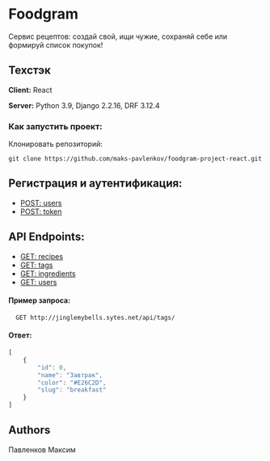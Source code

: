 # Foodgram

Сервис рецептов: создай свой, ищи чужие, сохраняй себе или формируй список покупок!


## Техстэк

**Client:** React

**Server:** Python 3.9, Django 2.2.16, DRF 3.12.4

### Как запустить проект:

Клонировать репозиторий:

```
git clone https://github.com/maks-pavlenkov/foodgram-project-react.git
```

## Регистрация и аутентификация:
- [POST: users](http://127.0.0.1:8000/api/users/)
- [POST: token](http://127.0.0.1:8000/api/auth/token/)

## API Endpoints:
- [GET: recipes](http://127.0.0.1:8000/api/recipes/)
- [GET: tags](http://127.0.0.1:8000/api/tags/)
- [GET: ingredients](http://127.0.0.1:8000/api/ingredients/)
- [GET: users](http://127.0.0.1:8000/api/users/)


#### Пример запроса:

```http
  GET http://jinglemybells.sytes.net/api/tags/
```

#### Ответ:

```javascript
[
    {
        "id": 0,
        "name": "Завтрак",
        "color": "#E26C2D",
        "slug": "breakfast"
    }
]
```

## Authors

Павленков Максим